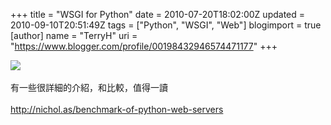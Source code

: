 +++
title = "WSGI for Python"
date = 2010-07-20T18:02:00Z
updated = 2010-09-10T20:51:49Z
tags = ["Python", "WSGI", "Web"]
blogimport = true 
[author]
	name = "TerryH"
	uri = "https://www.blogger.com/profile/00198432946574471177"
+++

<a href="http://www.python.org/"><img src="http://lh3.ggpht.com/_Bsjm2Qp0Duc/TIr8qtVyOKI/AAAAAAAAA-4/W4CXvIhskgM/s800/500px-Python_logo.svg.png" /></a><br /><br />有一些很詳細的介紹，和比較，值得一讀<br /><br /><a href="http://nichol.as/benchmark-of-python-web-servers">http://nichol.as/benchmark-of-python-web-servers</a>
